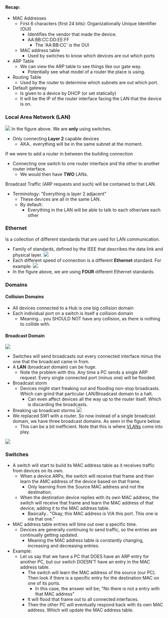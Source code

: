 
#### Recap: 
- MAC Addresses
	- First 6 characters (first 24 bits): Organizationally Unique Identifier (OUI) 
		- Identifies the vendor that made the device. 
		- AA:BB:CC:DD:EE:FF
			- The 'AA:BB:CC' is the OUI 
	- MAC address table
		- Used by switches to know which devices are out which ports
- ARP Table
	- We can view the ARP table to see things like our gate way. 
		- Potentially see what model of a router the place is using. 
- Routing Table
	- Used by the router to determine which subnets are out which port. 
- Default gateway
	- Is given to a device by DHCP (or set statically)
	- It will be the IP of the router interface facing the LAN that the device is on. 

### Local Area Network (LAN)
**![](https://lh6.googleusercontent.com/q20qOu97oCvRymjEZWNa8iYB31O44j_zX5UV5GGGT9_NY0tEz3TaoRpU9TtLYSq94HFmUzEGykK51zotosB6Q8bUOeh27jpjQuJN91evGW2LB97xaozjMtvCUumeCuiaZUBDrQDyK83WmWEPhvdk6U0)**
In the figure above. We are **only** using switches. 
- Only connecting **Layer 2** capable devices
	- AKA.. everything will be in the same subnet at the moment. 

If we were to add a router in between the building connection
- Connecting one switch to one router interface and the other to another router interface. 
	- We would then have **TWO** LANs. 

Broadcast Traffic (ARP requests and such) will be contained to that LAN. 
- Terminology: "Everything is layer 2 adjacent"
	- These devices are all in the same LAN. 
	- By default: 
		- Everything in the LAN will be able to talk to each other/see each other

### Ethernet
Is a collection of different standards that are used for LAN communication. 
- Family of standards, defined by the IEEE that describes the data link and physical layer. 
**![](https://lh3.googleusercontent.com/Kdd6cxycFmYDgdJ5iO2Ancz-PWJX0KkRNIQle_JLGNOogcP0F7xMpQ5EPiwVHRJQjRS0kYMeNUyp-QDV5ARAYELC4vdk2pEFkwAQcLxxA0Le453odGSTQMM7CU2OZ-xlrCz0xSKNabtvdIzQjsUjrHA)**
- Each different speed of connection is a different **Ethernet** standard. 
For example: 
**![](https://lh6.googleusercontent.com/coYb-TdPcMzZq7JMwXc8MvtLBdTjMfOp7ItGJDwpXJ1RLdhYYIqkGnaGd57649IPh8N_x8ApGBd8Je_IuCJ76avCT_Hh1HWAASUH2h3mmNlUICX7HhmLl7QNq8AiqWtO3AiiOhfpYSHwR3N7UXaYc_U)**
- In the figure above, we are using **FOUR** different Ethernet standards. 

### Domains
#### Collision Domains
- All devices connected to a Hub is one big collision domain
- Each individual port on a switch is itself a collision domain
	- Meaning... you SHOULD NOT have any collision, as there is nothing to collide with. 
#### Broadcast Domain
**![](https://lh4.googleusercontent.com/tjbJBrxyYrwDw3IcWcTkwm3LAWyeGXdnsm8EWUu73sSbOrNElCkCYwgOvpKc0JeWWe5By-HgyGREkfdEeKVGg78B8o5lxyJ2q-JGrTC2t_6hcbAqoNhrpSTtqj_VV2peAMLlSsdNH8OG62mw3Qo5oj0)**

- Switches will send broadcasts out every connected interface minus the one that the broadcast came in from. 
- A **LAN** (broadcast domain) can be huge. 
	- Note the problem with this. Any time a PC sends a single ARP request. Every single connected port (minus one) will be flooded. 
- Broadcast storm
	- Devices might start freaking out and flooding non-stop broadcasts. Which can grind that particular LAN/Broadcast domain to a halt. 
		- Can even affect devices all the way up to the router itself. Which is discarding the broadcasts. 
- Breaking up broadcast storms
**![](https://lh5.googleusercontent.com/EtNSQqagHsKO_8lXE91TpGMJs6JrwJsSFgETg4nH0nKCz7JN6Z66ku7xgCuwEtRsrwE--FrkkSg2TOFNDRYAuQYYNsVV5xN-m27laVQLlT8_KA9HSCm_l5bnaCZPtyLTur9Ce4fhCjh3bI2dbvozkoo)**
- We replaced SW1 with a router. So now instead of a single broadcast domain, we have three broadcast domains. As seen in the figure below. 
	- This can be a bit inefficient. Note that this is where [VLANs](./VLANS.md) come into play.
 
![](https://media.discordapp.net/attachments/1037526868489940992/1120731305416597674/8PUPQbkQY4AU4AAAAASUVORK5CYII.png)

### Switches 
- A switch will start to build its MAC address table as it receives traffic from devices on its own. 
	- When a device ARPs, the switch will receive that frame and then learn the AMC address of the device based on that frame. 
		- Only learning from the Source MAC address and not the destination. 
	- When the destination device replies with its own MAC address, the switch will receive that frame and learn the MAC address of that device; adding it to the MAC address table. 
		- Basically.. "Okay, this MAC address is VIA this port. This one is via that one."
- MAC address table entries will time out over a specific time. 
	- Devices are generally continuing to send traffic, so the entries are continually getting updated. 
		- Meaning the MAC address table is constantly changing, increasing and decreasing entries. 
- Example: 
	- Let us say that we have a PC that DOES have an ARP entry for another PC, but our switch DOESN'T have an entry in the MAC address table. 
		- The switch will learn the MAC address of the source (our PC). Then look if there is a specific entry for the destination MAC on one of its ports. 
			- In this case, the answer will be; "No there is not a entry with that MAC address"
		- It will flood that frame out to all connected interfaces. 
		- Then the other PC will eventually respond back with its own MAC address. Which will update the MAC address table. 


